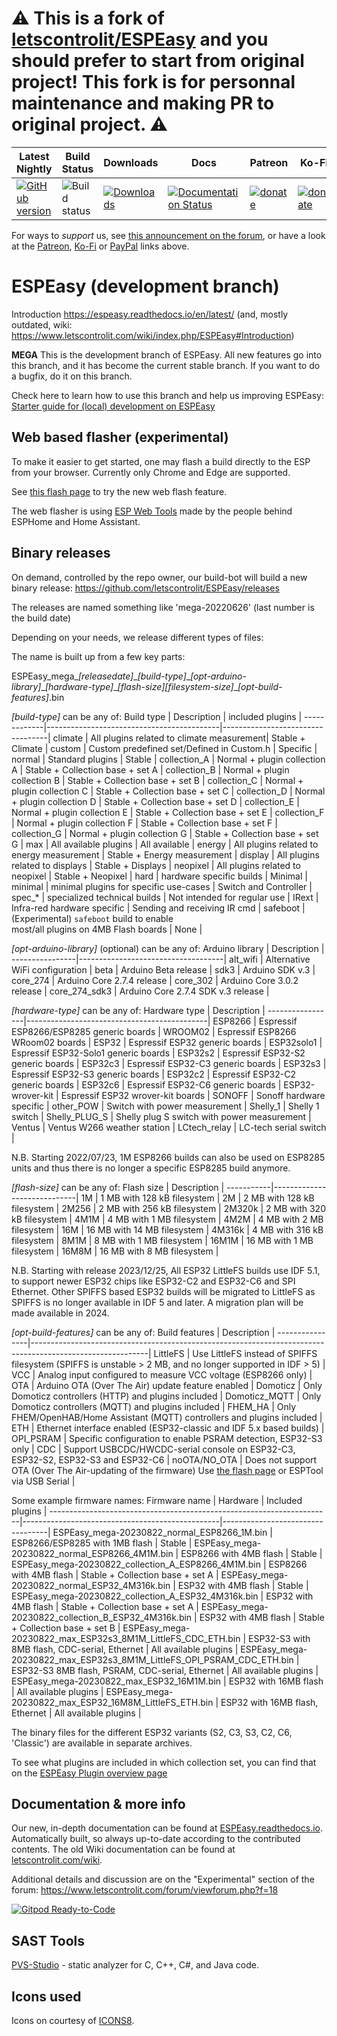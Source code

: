 # ⚠️ This is a fork of [letscontrolit/ESPEasy](https://github.com/letscontrolit/ESPEasy) and you should prefer to start from original project! This fork is for personnal maintenance and making PR to original project. ⚠️


|Latest Nightly  | Build Status | Downloads | Docs | Patreon | Ko-Fi | PayPal |
|-------|-------|-------|-------|-------|-------|-------|
| [![GitHub version](https://img.shields.io/github/release/letscontrolit/ESPEasy/all.svg)](https://github.com/letscontrolit/ESPEasy/releases/latest) | ![Build status](https://github.com/letscontrolit/ESPEasy/actions/workflows/build.yml/badge.svg) | [![Downloads](https://img.shields.io/github/downloads/letscontrolit/ESPEasy/total.svg)](https://github.com/letscontrolit/ESPEasy/releases) | [![Documentation Status](https://readthedocs.org/projects/espeasy/badge/?version=latest)](https://espeasy.readthedocs.io/en/latest/?badge=latest) | [![donate](https://img.shields.io/badge/donate-Patreon-blue.svg)](https://www.patreon.com/GrovkillenTDer) | [![donate](https://img.shields.io/badge/donate-KoFi-blue.svg)](https://ko-fi.com/grovkillentder) | [![donate](https://img.shields.io/badge/donate-PayPal-blue.svg)](https://www.paypal.me/espeasy) |

For ways to *support* us, see [this announcement on the forum](https://www.letscontrolit.com/forum/viewtopic.php?f=14&t=5787), or have a look at the [Patreon](https://www.patreon.com/GrovkillenTDer), [Ko-Fi](https://ko-fi.com/grovkillentder) or [PayPal](https://www.paypal.me/espeasy) links above.

# ESPEasy (development branch)


Introduction https://espeasy.readthedocs.io/en/latest/ (and, mostly outdated, wiki: https://www.letscontrolit.com/wiki/index.php/ESPEasy#Introduction)

**MEGA**
This is the development branch of ESPEasy. All new features go into this branch, and it has become the current stable branch. If you want to do a bugfix, do it on this branch.


Check here to learn how to use this branch and help us improving ESPEasy: [Starter guide for (local) development on ESPEasy](https://espeasy.readthedocs.io/en/latest/Participate/PlatformIO.html#starter-guide-for-local-development-on-espeasy)

## Web based flasher (experimental)

To make it easier to get started, one may flash a build directly to the ESP from your browser.
Currently only Chrome and Edge are supported.

See [this flash page](https://td-er.nl/ESPEasy/) to try the new web flash feature.

The web flasher is using [ESP Web Tools](https://esphome.github.io/esp-web-tools/) made by the people behind ESPHome and Home Assistant.


## Binary releases

On demand, controlled by the repo owner, our build-bot will build a new binary release: https://github.com/letscontrolit/ESPEasy/releases

The releases are named something like 'mega-20220626' (last number is the build date)

Depending on your needs, we release different types of files:

The name is built up from a few key parts:

ESPEasy_mega\_*[releasedate]*\_*[build-type]*\_*[opt-arduino-library]*\_*[hardware-type]*\_*[flash-size][filesystem-size]*\_*[opt-build-features]*.bin

*[build-type]* can be any of:
Build type   | Description                               | included plugins                 |
-------------|-------------------------------------------|----------------------------------|
climate      | All plugins related to climate measurement| Stable + Climate                 |
custom       | Custom predefined set/Defined in Custom.h | Specific                         |
normal       | Standard plugins                          | Stable                           |
collection_A | Normal + plugin collection A              | Stable + Collection base + set A |
collection_B | Normal + plugin collection B              | Stable + Collection base + set B |
collection_C | Normal + plugin collection C              | Stable + Collection base + set C |
collection_D | Normal + plugin collection D              | Stable + Collection base + set D |
collection_E | Normal + plugin collection E              | Stable + Collection base + set E |
collection_F | Normal + plugin collection F              | Stable + Collection base + set F |
collection_G | Normal + plugin collection G              | Stable + Collection base + set G |
max          | All available plugins                     | All available                    |
energy       | All plugins related to energy measurement | Stable + Energy measurement      |
display      | All plugins related to displays           | Stable + Displays                |
neopixel     | All plugins related to neopixel           | Stable + Neopixel                |
hard         | hardware specific builds                  | Minimal                          |
minimal      | minimal plugins for specific use-cases    | Switch and Controller            |
spec_*       | specialized technical builds              | Not intended for regular use     |
IRext        | Infra-red hardware specific               | Sending and receiving IR cmd     |
safeboot     | (Experimental) `safeboot` build to enable<br>most/all plugins on 4MB Flash boards | None                             |


*[opt-arduino-library]* (optional) can be any of:
Arduino library | Description                        |
----------------|------------------------------------|
alt_wifi        | Alternative WiFi configuration     |
beta            | Arduino Beta release               |
sdk3            | Arduino SDK v.3                    |
core_274        | Arduino Core 2.7.4 release         |
core_302        | Arduino Core 3.0.2 release         |
core_274_sdk3   | Arduino Core 2.7.4 SDK v.3 release |


*[hardware-type]* can be any of:
Hardware type    | Description                                 |
-----------------|---------------------------------------------|
ESP8266          | Espressif ESP8266/ESP8285 generic boards    |
WROOM02          | Espressif ESP8266 WRoom02 boards            |
ESP32            | Espressif ESP32 generic boards              |
ESP32solo1       | Espressif ESP32-Solo1 generic boards        |
ESP32s2          | Espressif ESP32-S2 generic boards           |
ESP32c3          | Espressif ESP32-C3 generic boards           |
ESP32s3          | Espressif ESP32-S3 generic boards           |
ESP32c2          | Espressif ESP32-C2 generic boards           |
ESP32c6          | Espressif ESP32-C6 generic boards           |
ESP32-wrover-kit | Espressif ESP32 wrover-kit boards           |
SONOFF           | Sonoff hardware specific                    |
other_POW        | Switch with power measurement               |
Shelly_1         | Shelly 1 switch                             |
Shelly_PLUG_S    | Shelly plug S switch with power measurement |
Ventus           | Ventus W266 weather station                 |
LCtech_relay     | LC-tech serial switch                       |

N.B. Starting 2022/07/23, 1M ESP8266 builds can also be used on ESP8285 units and thus there is no longer a specific ESP8285 build anymore.


*[flash-size]* can be any of:
Flash size | Description                 |
-----------|-----------------------------|
1M         | 1 MB with 128 kB filesystem |
2M         | 2 MB with 128 kB filesystem |
2M256      | 2 MB with 256 kB filesystem |
2M320k     | 2 MB with 320 kB filesystem |
4M1M       | 4 MB with 1 MB filesystem   |
4M2M       | 4 MB with 2 MB filesystem   |
16M        | 16 MB with 14 MB filesystem |
4M316k     | 4 MB with 316 kB filesystem |
8M1M       | 8 MB with 1 MB filesystem   |
16M1M      | 16 MB with 1 MB filesystem  |
16M8M      | 16 MB with 8 MB filesystem  |

N.B. Starting with release 2023/12/25, All ESP32 LittleFS builds use IDF 5.1, to support newer ESP32 chips like ESP32-C2 and ESP32-C6 and SPI Ethernet. Other SPIFFS based ESP32 builds will be migrated to LittleFS as SPIFFS is no longer available in IDF 5 and later. A migration plan will be made available in 2024.

*[opt-build-features]* can be any of:
Build features  | Description                                                                                               |
----------------|-----------------------------------------------------------------------------------------------------------|
LittleFS        | Use LittleFS instead of SPIFFS filesystem (SPIFFS is unstable \> 2 MB, and no longer supported in IDF \> 5) |
VCC             | Analog input configured to measure VCC voltage (ESP8266 only)                                             |
OTA             | Arduino OTA (Over The Air) update feature enabled                                                         |
Domoticz        | Only Domoticz controllers (HTTP) and plugins included                                                     |
Domoticz_MQTT   | Only Domoticz controllers (MQTT) and plugins included                                                     |
FHEM_HA         | Only FHEM/OpenHAB/Home Assistant (MQTT) controllers and plugins included                                  |
ETH             | Ethernet interface enabled (ESP32-classic and IDF 5.x based builds)                                       |
OPI_PSRAM       | Specific configuration to enable PSRAM detection, ESP32-S3 only                                           |
CDC             | Support USBCDC/HWCDC-serial console on ESP32-C3, ESP32-S2, ESP32-S3 and ESP32-C6                          |
noOTA/NO_OTA    | Does not support OTA (Over The Air-updating of the firmware) Use [the flash page](https://td-er.nl/ESPEasy/) or ESPTool via USB Serial |

Some example firmware names:
Firmware name                                                         | Hardware                                        | Included plugins                 |
----------------------------------------------------------------------|-------------------------------------------------|----------------------------------|
ESPEasy_mega-20230822_normal_ESP8266_1M.bin                           | ESP8266/ESP8285 with 1MB flash                  | Stable                           |
ESPEasy_mega-20230822_normal_ESP8266_4M1M.bin                         | ESP8266 with 4MB flash                          | Stable                           |
ESPEasy_mega-20230822_collection_A_ESP8266_4M1M.bin                   | ESP8266 with 4MB flash                          | Stable + Collection base + set A |
ESPEasy_mega-20230822_normal_ESP32_4M316k.bin                         | ESP32 with 4MB flash                            | Stable                           |
ESPEasy_mega-20230822_collection_A_ESP32_4M316k.bin                   | ESP32 with 4MB flash                            | Stable + Collection base + set A |
ESPEasy_mega-20230822_collection_B_ESP32_4M316k.bin                   | ESP32 with 4MB flash                            | Stable + Collection base + set B |
ESPEasy_mega-20230822_max_ESP32s3_8M1M_LittleFS_CDC_ETH.bin           | ESP32-S3 with 8MB flash, CDC-serial, Ethernet   | All available plugins            |
ESPEasy_mega-20230822_max_ESP32s3_8M1M_LittleFS_OPI_PSRAM_CDC_ETH.bin | ESP32-S3 8MB flash, PSRAM, CDC-serial, Ethernet | All available plugins            |
ESPEasy_mega-20230822_max_ESP32_16M1M.bin                             | ESP32 with 16MB flash                           | All available plugins            |
ESPEasy_mega-20230822_max_ESP32_16M8M_LittleFS_ETH.bin                | ESP32 with 16MB flash, Ethernet                 | All available plugins            |

The binary files for the different ESP32 variants (S2, C3, S3, C2, C6, 'Classic') are available in separate archives.

To see what plugins are included in which collection set, you can find that on the [ESPEasy Plugin overview page](https://espeasy.readthedocs.io/en/latest/Plugin/_Plugin.html)

## Documentation & more info

Our new, in-depth documentation can be found at [ESPEasy.readthedocs.io](https://espeasy.readthedocs.io/en/latest/). Automatically built, so always up-to-date according to the contributed contents. The old Wiki documentation can be found at [letscontrolit.com/wiki](https://www.letscontrolit.com/wiki/index.php?title=ESPEasy).

Additional details and discussion are on the "Experimental" section of the forum: https://www.letscontrolit.com/forum/viewforum.php?f=18

[![Gitpod Ready-to-Code](https://img.shields.io/badge/Gitpod-Ready--to--Code-blue?logo=gitpod)](https://gitpod.io/#https://github.com/letscontrolit/ESPEasy) 

## SAST Tools

[PVS-Studio](https://pvs-studio.com/en/pvs-studio/?utm_source=website&utm_medium=github&utm_campaign=open_source) - static analyzer for C, C++, C#, and Java code.

## Icons used

Icons on courtesy of [ICONS8](https://icons8.com/).
